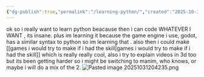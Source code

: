 ```yaml
---
{"dg-publish":true,"permalink":"/learning-python/","created":"2025-10-31T20:38:31.408+05:30","updated":"2025-10-31T20:42:59.591+05:30"}
---
```


ok so i really want to learn python beacause then i can code WHATEVER I WANT , its insane. plus im learning it because the game engine i use, godot, has a similar syntax to python so im learning that . also then i could make [[games i would try to make if i had the skill\|games i would try to make if i had the skill]] which is really really cool, also i try to explain videos in 3d too but its been getting harder so i might be switching to manim, who knows, or maybe i will do a mix of the 2.
![Pasted image 20251031204235.png](/img/user/Pasted%20image%2020251031204235.png)